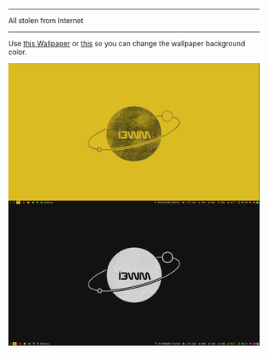 ******************************************************************
All stolen from Internet
******************************************************************

Use [this Wallpaper](https://github.com/yusrilip/dotfiles/blob/main/shots/gimp-a-planet2-transparant.png?raw=true) or [this](https://github.com/yusrilip/dotfiles/blob/main/shots/fix2.png?raw=true) so you can change the wallpaper background color.

![my-desktop](https://github.com/yusrilip/dotfiles/blob/main/shots/compare.png?raw=true)

